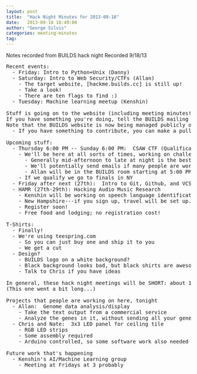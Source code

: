```yaml
---
layout: post
title:  "Hack Night Minutes for 2013-09-18"
date:   2013-09-18 18:49:00
author: "George Silvis"
categories: meeting-minutes
tag: 
---
```


Notes recorded from BUILDS hack night
Recorded 9/18/13

<!-- more -->

<pre>
Recent events:
  - Friday: Intro to Python+Unix (Danny)
  - Saturday: Intro to Web Security/CTFs (Allan)
    - The target website, [hackme.builds.cc] is still up!
    - Take a look!
    - There are ten flags to find :)
  - Tuesday: Machine learning meetup (Kenshin)

Stuff is going on to the website (including meeting minutes!)
If you have something you're doing, tell the BUILDS mailing list!
Note that the BUILDS website is now being managed publicly on Git
  - If you have something to contribute, you can make a pull request

Upcoming stuff:
  - Thursday 6:00 PM -- Sunday 6:00 PM:  CSAW CTF (Qualification Round)
    - We'll be here at all sorts of times, working on challenges and hacking stuff
      - Generally mid-afternoon to late at night is the best time to find people in BUILDS
      - We'll potentially send emails if many people are working here
      - Allan will be in the BUILDS room starting at 5:00 PM Thursday
    - If we qualify we go to finals in NY
  - Friday after next (27th):  Intro to Git, Github, and VCS, with Chris
  - HAMR (27th-29th): Hacking Audio Music Research
    - Kenshin will be working on speech language identification
    - New Hampshire---if you sign up, travel will be set up.
    - Register soon!
    - Free food and lodging; no registration cost!

T-Shirts:
  - Finally!
  - We're using teespring.com
    - So you can just buy one and ship it to you
    - We get a cut
  - Design?
    - BUILDS logo on a white background?
    - Black background looks bad, but black shirts are awesome
    - Talk to Chris if you have ideas

In general, these hack night meetings will be SHORT: about 10 minutes.
(This one went a bit long...)

Projects that people are working on here, tonight
  - Allan:  Genome data analysis/display
    - Take the text output from a commercial service
    - Analyze the genes in it, without sending all your genetic data to "the cloud"
  - Chris and Nate:  3x3 LED panel for ceiling tile
    - RGB LED strips
    - Some assembly required
    - Arduino controlled, so some software work also needed

Future work that's happening
  - Kenshin's AI/Machine Learning group
    - Meeting at Fridays at 3 probably
</pre>

